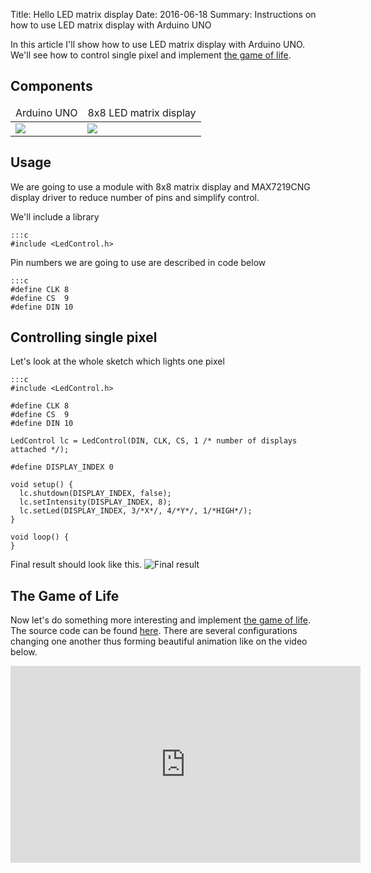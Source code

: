 Title: Hello LED matrix display
Date: 2016-06-18
Summary: Instructions on how to use LED matrix display with Arduino UNO

In this article I'll show how to use LED matrix display with Arduino UNO.
We'll see how to control single pixel and implement 
[the game of life](https://en.wikipedia.org/wiki/The_Game_of_Life).

## Components ##
<table>
	<thead>
		<tr style="text-align: center;">
			<td>Arduino UNO</td>
			<td>8x8 LED matrix display</td>
		</tr>
	</thead>
	<tbody>		
		<tr>
			<td>
				<img src="/static/images/arduino_uno_min.jpg">				
			</td>
			<td>
				<img src="/static/images/led_matrix_min.jpg">
			</td>
		</tr>
	</tbody>
</table>

## Usage ##
We are going to use a module with 8x8 matrix display and MAX7219CNG display driver 
to reduce number of pins and simplify control.

We'll include a library

	:::c
	#include <LedControl.h>

Pin numbers we are going to use are described in code below

	:::c
	#define CLK 8
	#define CS  9
	#define DIN 10

## Controlling single pixel ##
Let's look at the whole sketch which lights one pixel

	:::c
	#include <LedControl.h>

	#define CLK 8
	#define CS  9
	#define DIN 10

	LedControl lc = LedControl(DIN, CLK, CS, 1 /* number of displays attached */);

	#define DISPLAY_INDEX 0

	void setup() {  
	  lc.shutdown(DISPLAY_INDEX, false);
	  lc.setIntensity(DISPLAY_INDEX, 8);
	  lc.setLed(DISPLAY_INDEX, 3/*X*/, 4/*Y*/, 1/*HIGH*/);
	}

	void loop() {
	}	

Final result should look like this.
![Final result](/static/images/pixel_control.jpg)

## The Game of Life ##
Now let's do something more interesting and implement [the game of life](https://en.wikipedia.org/wiki/The_Game_of_Life).
The source code can be found [here](https://github.com/zjor/arduino/blob/master/the_game_of_life/the_game_of_life.ino).
There are several configurations changing one another thus forming beautiful animation like on the video below.

<iframe width="560" height="315" src="https://www.youtube.com/embed/mDUbzU1nA8Q" frameborder="0" allowfullscreen></iframe>


